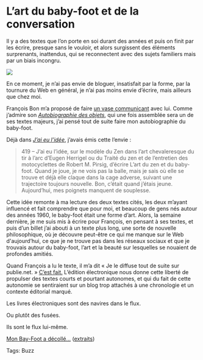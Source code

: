 # L’art du baby-foot et de la conversation

Il y a des textes que l’on porte en soi durant des années et puis on finit par les écrire, presque sans le vouloir, et alors surgissent des éléments surprenants, inattendus, qui se reconnectent avec des sujets familiers mais par un biais incongru.

![](http://blog.tcrouzet.comhttps://tcrouzet.com/images_tc/2012/02/cover-image-350x466.png)

En ce moment, je n’ai pas envie de bloguer, insatisfait par la forme, par la tournure du Web en général, je n’ai pas moins envie d’écrire, mais ailleurs que chez moi.

François Bon m’a proposé de faire [un vase communicant](http://rendezvousdesvases.blogspot.com/) avec lui. Comme j’admire son [*Autobiographie des objets*](http://www.tierslivre.net/spip/spip.php?rubrique69), qui une fois assemblée sera un de ses textes majeurs, j’ai pensé tout de suite faire mon autobiographie du baby-foot.

Déjà dans [*J’ai eu l’idée*](http://blog.tcrouzet.com/id/), j’avais émis cette l’envie :

> 419 – J’ai eu l’idée, sur le modèle du Zen dans l’art chevaleresque du tir à l’arc d’Eugen Herrigel ou du Traité du zen et de l’entretien des motocyclettes de Robert M. Pirsig, d’écrire L’art du zen et du baby-foot. Quand je joue, je ne vois pas la balle, mais je sais où elle se trouve et déjà elle claque dans la cage adverse, suivant une trajectoire toujours nouvelle. Bon, c’était quand j’étais jeune. Aujourd’hui, mes poignets manquent de souplesse.

Cette idée remonte à ma lecture des deux textes cités, les deux m’ayant influencé et fait comprendre que pour moi, et beaucoup de gens nés autour des années 1960, le baby-foot était une forme d’art. Alors, la semaine dernière, je me suis mis à écrire pour François, en pensant à ses textes, et puis d’un billet j’ai abouti à un texte plus long, une sorte de nouvelle philosophique, où je découvre peut-être ce qui me manque sur le Web d'aujourd’hui, ce que je ne trouve pas dans les réseaux sociaux et que je trouvais autour du baby-foot, l’art et la beauté sur lesquelles se nouaient de profondes amitiés.

Quand François a lu le texte, il m’a dit « Je le diffuse tout de suite sur publie.net. » [C’est fait.](http://www.publie.net/fr/ebook/9782814506213/baby-foot) L’édition électronique nous donne cette liberté de propulser des textes courts et pourtant autonomes, et qui du fait de cette autonomie se sentiraient sur un blog trop attachés à une chronologie et un contexte éditorial marqué.

Les livres électroniques sont des navires dans le flux.

Ou plutôt des fusées.

Ils sont le flux lui-même.

[Mon Bay-Foot a décollé...](http://www.publie.net/fr/ebook/9782814506213/baby-foot) ([extraits](http://www.publie.net/fr/preview/8279/baby-foot_1-7.pdf))

Tags: Buzz